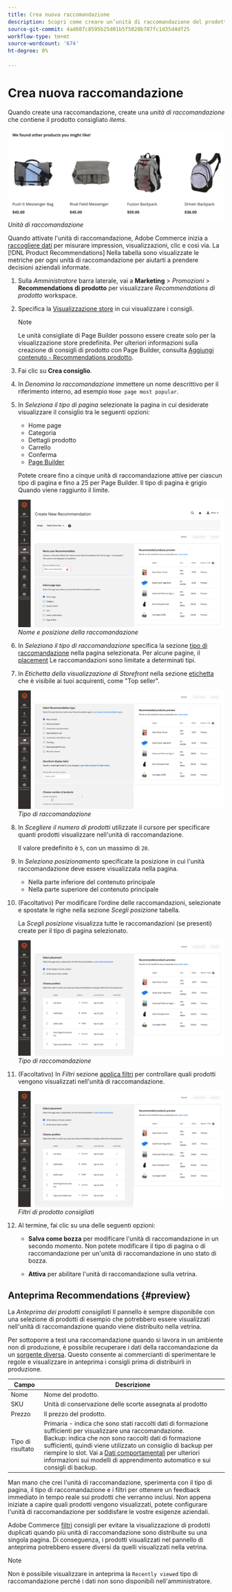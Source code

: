 ```yaml
---
title: Crea nuova raccomandazione
description: Scopri come creare un’unità di raccomandazione del prodotto.
source-git-commit: 4ad607c8595b25d01b5f5020b787fc1d35d4df25
workflow-type: tm+mt
source-wordcount: '674'
ht-degree: 0%

---
```


# Crea nuova raccomandazione

Quando create una raccomandazione, create una _unità di raccomandazione_ che contiene il prodotto consigliato _items_.

![Unità di raccomandazione](assets/unit.png)
_Unità di raccomandazione_

Quando attivate l&#39;unità di raccomandazione, Adobe Commerce inizia a [raccogliere dati](workspace.md) per misurare impression, visualizzazioni, clic e così via. La [!DNL Product Recommendations] Nella tabella sono visualizzate le metriche per ogni unità di raccomandazione per aiutarti a prendere decisioni aziendali informate.

1. Sulla _Amministratore_ barra laterale, vai a **Marketing** > _Promozioni_ > **Recommendations di prodotto** per visualizzare _Recommendations di prodotto_ workspace.

1. Specifica la [Visualizzazione store](https://docs.magento.com/user-guide/configuration/scope.html) in cui visualizzare i consigli.

   >[!NOTE]
   >
   > Le unità consigliate di Page Builder possono essere create solo per la visualizzazione store predefinita. Per ulteriori informazioni sulla creazione di consigli di prodotto con Page Builder, consulta [Aggiungi contenuto - Recommendations prodotto](https://docs.magento.com/user-guide/cms/page-builder-add-recommendations.html).

1. Fai clic su **Crea consiglio**.

1. In _Denomina la raccomandazione_ immettere un nome descrittivo per il riferimento interno, ad esempio `Home page most popular`.

1. In _Seleziona il tipo di pagina_ selezionate la pagina in cui desiderate visualizzare il consiglio tra le seguenti opzioni:

   - Home page
   - Categoria
   - Dettagli prodotto
   - Carrello
   - Conferma
   - [Page Builder](https://docs.magento.com/user-guide/cms/page-builder-add-recommendations.html)

   Potete creare fino a cinque unità di raccomandazione attive per ciascun tipo di pagina e fino a 25 per Page Builder. Il tipo di pagina è grigio Quando viene raggiunto il limite.

   ![Nome raccomandazione](assets/create-recommendation.png)
   _Nome e posizione della raccomandazione_

1. In _Seleziona il tipo di raccomandazione_ specifica la sezione [tipo di raccomandazione](type.md) nella pagina selezionata. Per alcune pagine, il [placement](placement.md) Le raccomandazioni sono limitate a determinati tipi.

1. In _Etichetta della visualizzazione di Storefront_ nella sezione [etichetta](placement.md#recommendation-labels) che è visibile ai tuoi acquirenti, come &quot;Top seller&quot;.

   ![Nome raccomandazione](assets/create-recommendation-select-type.png)
   _Tipo di raccomandazione_

1. In _Scegliere il numero di prodotti_ utilizzate il cursore per specificare quanti prodotti visualizzare nell&#39;unità di raccomandazione.

   Il valore predefinito è `5`, con un massimo di `20`.

1. In _Seleziona posizionamento_ specificate la posizione in cui l&#39;unità raccomandazione deve essere visualizzata nella pagina.

   - Nella parte inferiore del contenuto principale
   - Nella parte superiore del contenuto principale

1. (Facoltativo) Per modificare l’ordine delle raccomandazioni, selezionate e spostate le righe nella sezione _Scegli posizione_ tabella.

   La _Scegli posizione_ visualizza tutte le raccomandazioni (se presenti) create per il tipo di pagina selezionato.

   ![Nome raccomandazione](assets/create-recommendation-select-placement.png)
   _Tipo di raccomandazione_

1. (Facoltativo) In _Filtri_ sezione [applica filtri](filters.md) per controllare quali prodotti vengono visualizzati nell&#39;unità di raccomandazione.

   ![Nome raccomandazione](assets/create-recommendation-select-placement.png)
   _Filtri di prodotto consigliati_

1. Al termine, fai clic su una delle seguenti opzioni:

   - **Salva come bozza** per modificare l&#39;unità di raccomandazione in un secondo momento. Non potete modificare il tipo di pagina o di raccomandazione per un&#39;unità di raccomandazione in uno stato di bozza.

   - **Attiva** per abilitare l&#39;unità di raccomandazione sulla vetrina.

## Anteprima Recommendations {#preview}

La _Anteprima dei prodotti consigliati_ Il pannello è sempre disponibile con una selezione di prodotti di esempio che potrebbero essere visualizzati nell&#39;unità di raccomandazione quando viene distribuito nella vetrina.

Per sottoporre a test una raccomandazione quando si lavora in un ambiente non di produzione, è possibile recuperare i dati della raccomandazione da un [sorgente diversa](settings.md). Questo consente ai commercianti di sperimentare le regole e visualizzare in anteprima i consigli prima di distribuirli in produzione.

| Campo | Descrizione |
|---|---|
| Nome | Nome del prodotto. |
| SKU | Unità di conservazione delle scorte assegnata al prodotto |
| Prezzo | Il prezzo del prodotto. |
| Tipo di risultato | Primaria - indica che sono stati raccolti dati di formazione sufficienti per visualizzare una raccomandazione.<br />Backup: indica che non sono raccolti dati di formazione sufficienti, quindi viene utilizzato un consiglio di backup per riempire lo slot. Vai a [Dati comportamentali](behavioral-data.md) per ulteriori informazioni sui modelli di apprendimento automatico e sui consigli di backup. |

Man mano che crei l&#39;unità di raccomandazione, sperimenta con il tipo di pagina, il tipo di raccomandazione e i filtri per ottenere un feedback immediato in tempo reale sui prodotti che verranno inclusi. Non appena iniziate a capire quali prodotti vengono visualizzati, potete configurare l&#39;unità di raccomandazione per soddisfare le vostre esigenze aziendali.

Adobe Commerce [filtri](filters.md) consigli per evitare la visualizzazione di prodotti duplicati quando più unità di raccomandazione sono distribuite su una singola pagina. Di conseguenza, i prodotti visualizzati nel pannello di anteprima potrebbero essere diversi da quelli visualizzati nella vetrina.

>[!NOTE]
>
> Non è possibile visualizzare in anteprima la `Recently viewed` tipo di raccomandazione perché i dati non sono disponibili nell&#39;amministratore.
